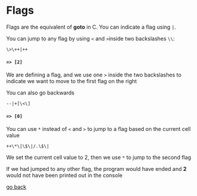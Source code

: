 # Flags

Flags are the equivalent of **goto** in C. You can indicate a flag using `|`.

You can jump to any flag by using `<` and `>`inside two backslashes `\\`:

```
\>\++|++
```
#### `=> [2]`

We are defining a flag, and we use one `>` inside the two backslashes to indicate we want to move to the first flag on the right

You can also go backwards

```
--|+[\<\]
```
#### `=> [0]`

You can use `*` instead of `<` and `>` to jump to a flag based on the current cell value

```
++\*\|\$\|/.\$\|
```

We set the current cell value to 2, then we use `*` to jump to the second flag

If we had jumped to any other flag, the program would have ended and **2** would not have been printed out in the console

[go back](https://repl.it/@realTronsi/BrainF#Documentation/_README.md)